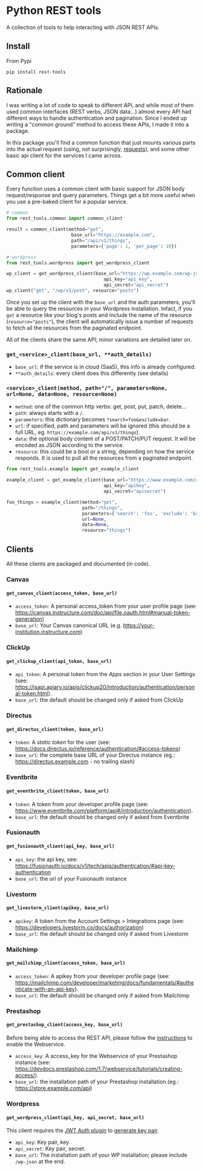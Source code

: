 # Python REST tools
A collection of tools to help interacting with JSON REST APIs.
## Install
From Pypi
```
pip install rest-tools
```
## Rationale
I was writing a lot of code to speak to different API, and while most of them used common interfaces (REST verbs, JSON data...)
almost every API had different ways to handle authentication and pagination. Since I ended up writing a "common ground" method
to access these APIs, I made it into a package.

In this package you'll find a common function that just mounts various parts into the actual request (using, not surprisingly, [requests](https://pypi.org/project/requests/)), and some other basic api client for the services I came across.

## Common client
Every function uses a common client with basic support for JSON body request/response and query parameters. Things get a bit more useful when you use a pre-baked client for a popular service.
```python
# common
from rest_tools.common import common_client

result = common_client(method="get",
                        base_url="https://example.com",
                        path="/api/v1/things",
                        parameters={'page': 1, 'per_page': 10})

# wordpress
from rest_tools.wordpress import get_wordpress_client

wp_client = get_wordpress_client(base_url="https://wp.example.com/wp-json", 
                                    api_key="api_key", 
                                    api_secret="api_secret")
wp_client("get", "/wp/v2/post", resource="posts")
```
Once you set up the client with the `base_url` and the auth parameters, you'll be able to query the resources in your Wordpress installation. Infact, if you `get` a resource like your blog's posts and include the name of the resource (`resource="posts"`), the client will automatically issue a number of requests to fetch all the resources from the paginated endpoint. 

All of the clients share the same API; minor variations are detailed later on.

### `get_<service>_client(base_url, **auth_details)` 

- `base_url`: if the service is in cloud (SaaS), this info is already configured.
- `**auth_details`: every client does this differently (see details)

### `<service>_client(method, path="/", parameters=None, url=None, data=None, resource=None)`
- `method`: one of the common http verbs: get, post, put, patch, delete...
- `path`: always starts with a `/`.
- `parameters`: this dictionary becomes `?search=foo&exclude=bar`.
- `url`: if specified, path and parameters will be ignored (this should be a full URL, eg. `https://example.com/api/v1/things`).
- `data`: the optional body content of a POST/PATCH/PUT request. It will be encoded as JSON according to the service.
- `resource`: this could be a bool or a string, depending on how the service responds. It is used to pull all the resources from a paginated endpoint.
```python
from rest_tools.example import get_example_client

example_client = get_example_client(base_url="https://www.example.com/api/v1",
                                    api_key="apikey",
                                    api_secret="apisecret")

foo_things = example_client(method="get",
                            path="/things",
                            parameters={'search': 'foo', 'exclude': 'bar'},
                            url=None,
                            data=None,
                            resource="things")
```

## Clients
All these clients are packaged and documented (in code).
### Canvas
#### `get_canvas_client(access_token, base_url)`
- `access_token`: A personal access_token from your user profile page (see: https://canvas.instructure.com/doc/api/file.oauth.html#manual-token-generation)
- `base_url`: Your Canvas canonical URL (e.g. https://your-institution.instructure.com)
### ClickUp
#### `get_clickup_client(api_token, base_url)`
- `api_token`: A personal token from the *Apps* section in your User Settings (see: https://jsapi.apiary.io/apis/clickup20/introduction/authentication/personal-token.html).
- `base_url`: the default should be changed only if asked from ClickUp
### Directus
#### `get_directus_client(token, base_url)`
 - `token`: A _static token_ for the user (see: https://docs.directus.io/reference/authentication/#access-tokens)
 - `base_url`: the complete base URL of your Directus instance (eg.: https://directus.example.com - no trailing slash)
### Eventbrite
#### `get_eventbrite_client(token, base_url)`
 - `token`: A token from your developer profile page (see: https://www.eventbrite.com/platform/api#/introduction/authentication).
 - `base_url`: the default should be changed only if asked from Eventbrite
### Fusionauth
#### `get_fusionauth_client(api_key, base_url)`
 - `api_key`: the api key, see: https://fusionauth.io/docs/v1/tech/apis/authentication/#api-key-authentication
 - `base_url`: the url of your Fusionauth instance
### Livestorm
#### `get_livestorm_client(apikey, base_url)`
 - `apikey`: A token from the Account Settings > Integrations page
    (see: https://developers.livestorm.co/docs/authorization)
 - `base_url`: the default should be changed only if asked from Livestorm
### Mailchimp
#### `get_mailchimp_client(access_token, base_url)`
 - `access_token`: A apikey from your developer profile page (see: https://mailchimp.com/developer/marketing/docs/fundamentals/#authenticate-with-an-api-key).
 - `base_url`: the default should be changed only if asked from Mailchimp
### Prestashop
#### `get_prestashop_client(access_key, base_url)`
Before being able to access the REST API, please follow the [instructions](https://devdocs.prestashop.com/1.7/webservice/getting-started/) to enable the Webservice. 
 - `access_key`: A access_key for the Webservice of your Prestashop instance (see: https://devdocs.prestashop.com/1.7/webservice/tutorials/creating-access/).
 - `base_url`: the installation path of your Prestashop installation (eg.: https://store.example.com/api)
### Wordpress
#### `get_wordpress_client(api_key, api_secret, base_url)`
This client requires the [JWT Auth plugin](https://github.com/WP-API/jwt-auth) to [generate key pair](https://github.com/WP-API/jwt-auth#generate-key-pairs).
 - `api_key`: Key pair, key
 - `api_secret`: Key pair, secret. 
 - `base_url`: The installation path of your WP installation; please include `/wp-json` at the end.
